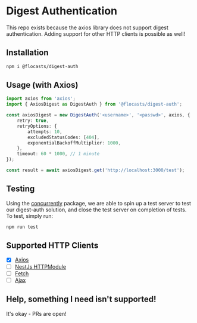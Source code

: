 # Digest Authentication

This repo exists because the axios library does not support digest authentication.
Adding support for other HTTP clients is possible as well!

## Installation

```bash
npm i @flocasts/digest-auth
```

## Usage (with Axios)

```typescript
import axios from 'axios';
import { AxiosDigest as DigestAuth } from '@flocasts/digest-auth';

const axiosDigest = new DigestAuth('<username>', '<passwd>', axios, {
    retry: true,
    retryOptions: {
        attempts: 10,
        excludedStatusCodes: [404],
        exponentialBackoffMultiplier: 1000,
    },
    timeout: 60 * 1000, // 1 minute
});

const result = await axiosDigest.get('http://localhost:3000/test');
```

## Testing

Using the [concurrently](https://github.com/open-cli-tools/concurrently) package, we are able to spin up a test server to test our digest-auth solution, and close the test server on completion of tests.
To test, simply run:

```bash
npm run test
```

## Supported HTTP Clients

-   [x] [Axios](https://axios-http.com/docs/intro)
-   [ ] [NestJs HTTPModule](https://docs.nestjs.com/techniques/http-module)
-   [ ] [Fetch](https://developer.mozilla.org/en-US/docs/Web/API/Fetch_API/Using_Fetch)
-   [ ] [Ajax](https://developer.mozilla.org/en-US/docs/Web/Guide/AJAX/Getting_Started)

## Help, something I need isn't supported!

It's okay - PRs are open!
